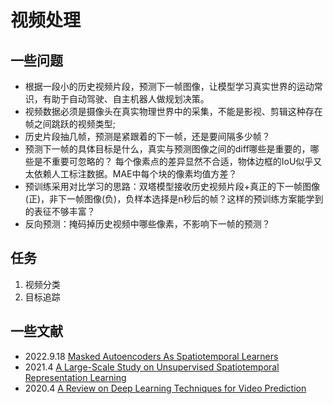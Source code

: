 # 视频处理

## 一些问题
* 根据一段小的历史视频片段，预测下一帧图像，让模型学习真实世界的运动常识，有助于自动驾驶、自主机器人做规划决策。
* 视频数据必须是摄像头在真实物理世界中的采集，不能是影视、剪辑这种存在帧之间跳跃的视频类型; 
* 历史片段抽几帧，预测是紧跟着的下一帧，还是要间隔多少帧？
* 预测下一帧的具体目标是什么，真实与预测图像之间的diff哪些是重要的，哪些是不重要可忽略的？ 每个像素点的差异显然不合适，物体边框的IoU似乎又太依赖人工标注数据。MAE中每个块的像素均值方差？
* 预训练采用对比学习的思路：双塔模型接收历史视频片段+真正的下一帧图像(正)，非下一帧图像(负)，负样本选择是n秒后的帧？这样的预训练方案能学到的表征不够丰富？
* 反向预测：掩码掉历史视频中哪些像素，不影响下一帧的预测？

## 任务
1. 视频分类
2. 目标追踪 


## 一些文献
* 2022.9.18 [Masked Autoencoders As Spatiotemporal Learners](./MAE_st.md)
* 2021.4 [A Large-Scale Study on Unsupervised Spatiotemporal Representation Learning](./Unsupervised_Spatiotemporal.md)
* 2020.4 [A Review on Deep Learning Techniques for Video Prediction](./Review_video_prediction.md)